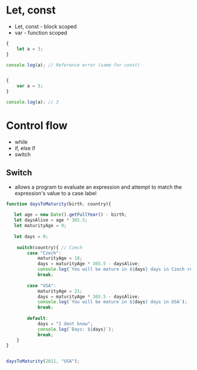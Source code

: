 
# Let, const 
* Let, const - block scoped
* var - function scoped



```javascript
{
    let a = 3;
}

console.log(a); // Reference error (same for const)


{
    var a = 3;
}

console.log(a); // 3

```


# Control flow
* while
* if, else if
* switch

## Switch
* allows a program to evaluate an expression and attempt to match the expression's value to a case label

```javascript
function daysToMaturity(birth, country){
    
   let age = new Date().getFullYear() - birth; 
   let daysAlive = age * 365.5; 
   let maturityAge = 0; 
    
   let days = 0;
    
    switch(country){ // Czech
        case "Czech":
            maturityAge = 18;
            days = maturityAge * 365.5 - daysAlive;
            console.log(`You will be mature in ${days} days in Czech republic`);
            break;
            
        case "USA":
            maturityAge = 21;
            days = maturityAge * 365.5 - daysAlive;
            console.log(`You will be mature in ${days} days in USA`);
            break;
            
        default: 
            days = "I dont know";
            console.log(`Days: ${days}`);
            break;
    }
}


daysToMaturity(2011, "USA");


```




